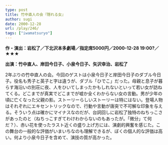 ```yaml
---
type: post
title: 竹中直人の会『隠れる女』
author: sugi
date: 2000-12-28
url: /play/246/
tags: ["iwamatsuryo"]
---
```

**作・演出：岩松了／下北沢本多劇場／指定席5000円／2000-12-28 19:00?／★★★**

**出演：竹中直人、岸田今日子、小泉今日子、矢沢幸治、岩松了**

2年ぶりの竹中直人の会。今回のゲストは小泉今日子と岸田今日子のダブル今日子。役名も秀子と英子と字は違うが、ダブル「ひでこ」だった。母親と息子が暮らす海沿いの別荘に夜、人をひいてしまったかもしれないといって若い女が訪ねてくる。どこまでが真実でどこまでが嘘か全くわからない女の言動。男が少年の頃に亡くなった父親の影。ストーリーらしいストーリーは特にはない。登場人物はそれぞれにエキセントリックなので、行動や言動が唐突で不可解な印象を与える。そういう点は確かにマイナスなのだが、台詞回しに岩松了独特のねちっこさがあったのと（ねちっこすぎてわけわからないのもあったが。「微分」て何だ？）、赤い花を使ったラスト近くの盛り上げ方には、演劇的興奮を感じた。この舞台の一般的な評価がいまいちなのも理解できるが、ぼくの個人的な評価は高い。何より小泉今日子を含めて、演技の質が高かった。

